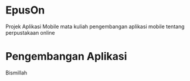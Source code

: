 # EpusOn
Projek Aplikasi Mobile mata kuliah pengembangan aplikasi mobile tentang perpustakaan online

# Pengembangan Aplikasi
Bismillah
